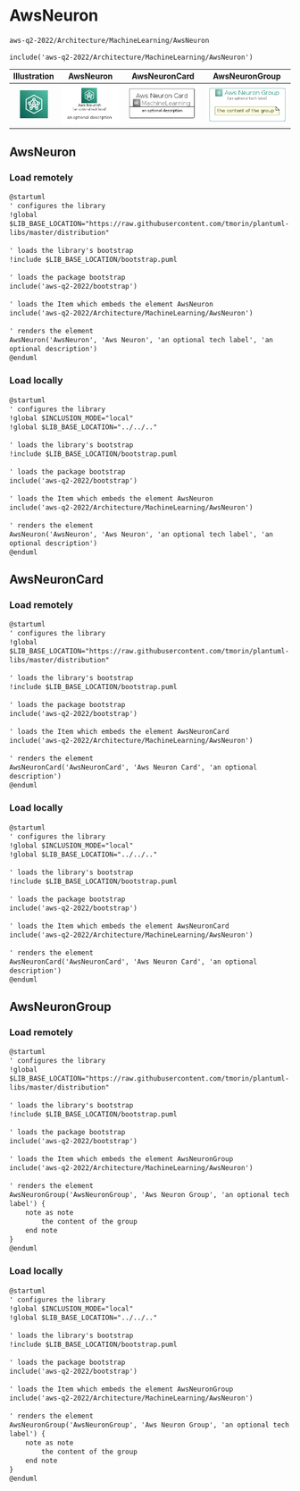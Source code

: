 # AwsNeuron


```text
aws-q2-2022/Architecture/MachineLearning/AwsNeuron
```

```text
include('aws-q2-2022/Architecture/MachineLearning/AwsNeuron')
```



| Illustration | AwsNeuron | AwsNeuronCard | AwsNeuronGroup |
| :---: | :---: | :---: | :---: |
| ![illustration for Illustration](../../../aws-q2-2022/Architecture/MachineLearning/AwsNeuron.png) | ![illustration for AwsNeuron](../../../aws-q2-2022/Architecture/MachineLearning/AwsNeuron.Local.png) | ![illustration for AwsNeuronCard](../../../aws-q2-2022/Architecture/MachineLearning/AwsNeuronCard.Local.png) | ![illustration for AwsNeuronGroup](../../../aws-q2-2022/Architecture/MachineLearning/AwsNeuronGroup.Local.png) |




## AwsNeuron

### Load remotely
```plantuml
@startuml
' configures the library
!global $LIB_BASE_LOCATION="https://raw.githubusercontent.com/tmorin/plantuml-libs/master/distribution"

' loads the library's bootstrap
!include $LIB_BASE_LOCATION/bootstrap.puml

' loads the package bootstrap
include('aws-q2-2022/bootstrap')

' loads the Item which embeds the element AwsNeuron
include('aws-q2-2022/Architecture/MachineLearning/AwsNeuron')

' renders the element
AwsNeuron('AwsNeuron', 'Aws Neuron', 'an optional tech label', 'an optional description')
@enduml
```

### Load locally
```plantuml
@startuml
' configures the library
!global $INCLUSION_MODE="local"
!global $LIB_BASE_LOCATION="../../.."

' loads the library's bootstrap
!include $LIB_BASE_LOCATION/bootstrap.puml

' loads the package bootstrap
include('aws-q2-2022/bootstrap')

' loads the Item which embeds the element AwsNeuron
include('aws-q2-2022/Architecture/MachineLearning/AwsNeuron')

' renders the element
AwsNeuron('AwsNeuron', 'Aws Neuron', 'an optional tech label', 'an optional description')
@enduml
```

## AwsNeuronCard

### Load remotely
```plantuml
@startuml
' configures the library
!global $LIB_BASE_LOCATION="https://raw.githubusercontent.com/tmorin/plantuml-libs/master/distribution"

' loads the library's bootstrap
!include $LIB_BASE_LOCATION/bootstrap.puml

' loads the package bootstrap
include('aws-q2-2022/bootstrap')

' loads the Item which embeds the element AwsNeuronCard
include('aws-q2-2022/Architecture/MachineLearning/AwsNeuron')

' renders the element
AwsNeuronCard('AwsNeuronCard', 'Aws Neuron Card', 'an optional description')
@enduml
```

### Load locally
```plantuml
@startuml
' configures the library
!global $INCLUSION_MODE="local"
!global $LIB_BASE_LOCATION="../../.."

' loads the library's bootstrap
!include $LIB_BASE_LOCATION/bootstrap.puml

' loads the package bootstrap
include('aws-q2-2022/bootstrap')

' loads the Item which embeds the element AwsNeuronCard
include('aws-q2-2022/Architecture/MachineLearning/AwsNeuron')

' renders the element
AwsNeuronCard('AwsNeuronCard', 'Aws Neuron Card', 'an optional description')
@enduml
```

## AwsNeuronGroup

### Load remotely
```plantuml
@startuml
' configures the library
!global $LIB_BASE_LOCATION="https://raw.githubusercontent.com/tmorin/plantuml-libs/master/distribution"

' loads the library's bootstrap
!include $LIB_BASE_LOCATION/bootstrap.puml

' loads the package bootstrap
include('aws-q2-2022/bootstrap')

' loads the Item which embeds the element AwsNeuronGroup
include('aws-q2-2022/Architecture/MachineLearning/AwsNeuron')

' renders the element
AwsNeuronGroup('AwsNeuronGroup', 'Aws Neuron Group', 'an optional tech label') {
    note as note
        the content of the group
    end note
}
@enduml
```

### Load locally
```plantuml
@startuml
' configures the library
!global $INCLUSION_MODE="local"
!global $LIB_BASE_LOCATION="../../.."

' loads the library's bootstrap
!include $LIB_BASE_LOCATION/bootstrap.puml

' loads the package bootstrap
include('aws-q2-2022/bootstrap')

' loads the Item which embeds the element AwsNeuronGroup
include('aws-q2-2022/Architecture/MachineLearning/AwsNeuron')

' renders the element
AwsNeuronGroup('AwsNeuronGroup', 'Aws Neuron Group', 'an optional tech label') {
    note as note
        the content of the group
    end note
}
@enduml
```


